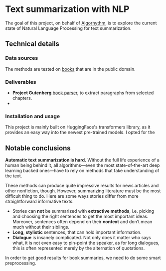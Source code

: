 # Text summarization with NLP

The goal of this project, on behalf of [Algorhythm](https://algorhythm.be/), is to explore the current state of Natural Language Processing for text summarization.

## Technical details

### Data sources

The methods are tested on [books](https://www.gutenberg.org/) that are in the public domain. 

### Deliverables

- **Project Gutenberg** [book parser](book_reading.py), to extract paragraphs from selected chapters.
- 

### Installation and usage

This project is mainly built on HuggingFace's transformers library, as it provides an easy way into the newest pre-trained models. I opted for the 

## Notable conclusions

**Automatic text summarization is hard.** Without the full life experience of a human being behind it, all algorithms—even the most state-of-the-art deep learning backed ones—have to rely on methods that fake understanding of the text.

These methods can produce quite impressive results for news articles and other nonfiction, though. However, summarizing literature must be the most difficult thing to do. Here are some ways stories differ from more straightforward informative texts.

- Stories can **not** be summarized with **extractive methods**, i.e. picking and choosing the right sentences to get the most important ideas. Moreover, sentences often depend on their **context** and don’t mean much without their siblings.
- **Long**, **stylistic** sentences, that can hold important information.
- **Dialogue** is insanely complicated. Not only does it matter who says what, it is not even easy to pin-point the speaker, as for long dialogues, this is often represented merely by the alternation of quotations.

In order to get good results for book summaries, we need to do some smart preprocessing. 
